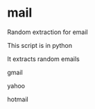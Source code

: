 # mail
Random extraction for email 


This script is in python



It extracts random emails 


gmail

yahoo


hotmail


